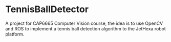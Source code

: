 # TennisBallDetector
A project for CAP6665 Computer Vision course, the idea is to use OpenCV and ROS to implement a tennis ball detection algorithm to the JetHexa robot platform.
